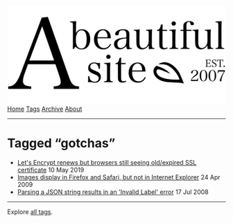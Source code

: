 <a href="../../index.html" class="header-link"><img src="../../images/logos/wordmark.svg" alt="A Beautiful Site" class="wordmark" /></a> <a href="../../index.html" class="nav-item">Home</a> <a href="../index.html" class="nav-item">Tags</a> <a href="../../posts/index.html" class="nav-item">Archive</a> <a href="../../about/index.html" class="nav-item">About</a>

------------------------------------------------------------------------

Tagged “gotchas”
================

-   <a href="../../posts/lets-encrypt-renews-but-browsers-still-seeing-oldexpired-ssl-certificate/index.html" class="post-list-item-link">Let's Encrypt renews but browsers still seeing old/expired SSL certificate</a> 10 May 2019
-   <a href="../../posts/images-display-in-firefox-and-safari-but-not-in-internet-explorer/index.html" class="post-list-item-link">Images display in Firefox and Safari, but not in Internet Explorer</a> 24 Apr 2009
-   <a href="../../posts/parsing-a-json-string-results-in-an-invalid-label-error/index.html" class="post-list-item-link">Parsing a JSON string results in an 'Invalid Label' error</a> 17 Jul 2008

------------------------------------------------------------------------

Explore [all tags](../index.html).
